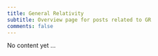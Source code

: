 ```yaml
---
title: General Relativity
subtitle: Overview page for posts related to GR
comments: false
---
```


No content yet ...